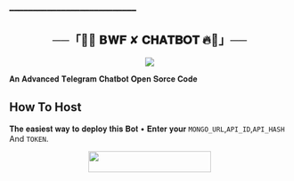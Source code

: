 ━━━━━━━━━━━━━━━━━━━━━━━━━━━

<h2 align="center">
    ──「🥀🔥 𝗕𝐖𝐅 ✘ 𝐂𝐇𝐀𝐓𝐁𝐎𝐓 🔥🥀」──
</h2>

<p align="center">
  <img src="https://te.legra.ph/file/5827085a806d894902d61.jpg">
</p>

𝐀𝐧 𝐀𝐝𝐯𝐚𝐧𝐜𝐞𝐝 𝐓𝐞𝐥𝐞𝐠𝐫𝐚𝐦 𝐂𝐡𝐚𝐭𝐛𝐨𝐭 𝐎𝐩𝐞𝐧 𝐒𝐨𝐫𝐜𝐞 𝐂𝐨𝐝𝐞

## How To Host
𝐓𝐡𝐞 𝐞𝐚𝐬𝐢𝐞𝐬𝐭 𝐰𝐚𝐲 𝐭𝐨 𝐝𝐞𝐩𝐥𝐨𝐲 𝐭𝐡𝐢𝐬 𝐁𝐨𝐭
• 𝐄𝐧𝐭𝐞𝐫 𝐲𝐨𝐮𝐫 ```MONGO_URL```,```API_ID```,```API_HASH``` And ```TOKEN```.
<p align="center"><a href="https://heroku.com/deploy?template=https://github.com/BWFXMUSIC/BWFGUROPCHATBOT"> <img src="https://img.shields.io/badge/Deploy%20To%20Heroku-black?style=for-the-badge&logo=heroku" width="220" height="38.45"/></a></p>
 
